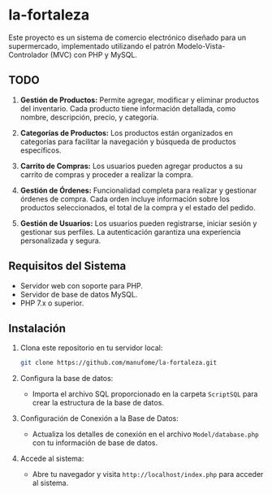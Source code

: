 # la-fortaleza

Este proyecto es un sistema de comercio electrónico diseñado para un supermercado, implementado utilizando el patrón Modelo-Vista-Controlador (MVC) con PHP y MySQL.

## TODO

1. **Gestión de Productos:** Permite agregar, modificar y eliminar productos del inventario. Cada producto tiene información detallada, como nombre, descripción, precio, y categoría.

2. **Categorías de Productos:** Los productos están organizados en categorías para facilitar la navegación y búsqueda de productos específicos.

3. **Carrito de Compras:** Los usuarios pueden agregar productos a su carrito de compras y proceder a realizar la compra.

4. **Gestión de Órdenes:** Funcionalidad completa para realizar y gestionar órdenes de compra. Cada orden incluye información sobre los productos seleccionados, el total de la compra y el estado del pedido.

5. **Gestión de Usuarios:** Los usuarios pueden registrarse, iniciar sesión y gestionar sus perfiles. La autenticación garantiza una experiencia personalizada y segura.

## Requisitos del Sistema

-   Servidor web con soporte para PHP.
-   Servidor de base de datos MySQL.
-   PHP 7.x o superior.

## Instalación

1. Clona este repositorio en tu servidor local:

    ```bash
    git clone https://github.com/manufome/la-fortaleza.git
    ```

2. Configura la base de datos:

    - Importa el archivo SQL proporcionado en la carpeta `ScriptSQL` para crear la estructura de la base de datos.

3. Configuración de Conexión a la Base de Datos:

    - Actualiza los detalles de conexión en el archivo `Model/database.php` con tu información de base de datos.

4. Accede al sistema:

    - Abre tu navegador y visita `http://localhost/index.php` para acceder al sistema.

